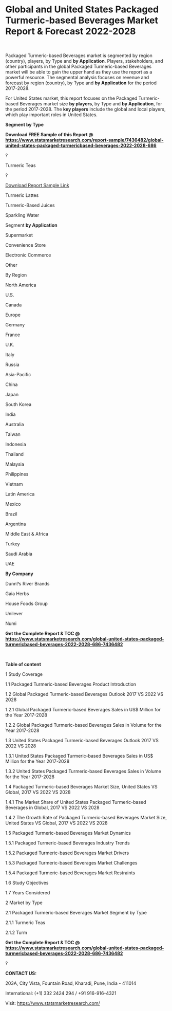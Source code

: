 <h1>Global and United States Packaged Turmeric-based Beverages Market Report & Forecast 2022-2028</h1><br/><p>Packaged Turmeric-based Beverages market is segmented by region (country), players, by Type and <strong>by Application</strong>. Players, stakeholders, and other participants in the global Packaged Turmeric-based Beverages market will be able to gain the upper hand as they use the report as a powerful resource. The segmental analysis focuses on revenue and forecast by region (country), by Type and <strong>by Application</strong> for the period 2017-2028.</p>
 
 
 
 <p>For United States market, this report focuses on the Packaged Turmeric-based Beverages market size <strong>by players</strong>, by Type and <strong>by Application</strong>, for the period 2017-2028. The <strong>key players</strong> include the global and local players, which play important roles in United States.</p>
 
 
 
 <p><strong>Segment by Type</strong></p>
 
 
 
 <div><b>Download FREE Sample of this Report @ <a href="https://www.statsmarketresearch.com/download-free-sample/7436482/global-united-states-packaged-turmericbased-beverages-2022-2028-686">https://www.statsmarketresearch.com/report-sample/7436482/global-united-states-packaged-turmericbased-beverages-2022-2028-686</a></b></div>
 
 
 
 <p>? </p>
 
 
 
 <p>Turmeric Teas</p>
 
 
 
 <p>? </p>
 
 
 
 <p><a href="https://www.statsmarketresearch.com/download-free-sample/7436482/global-united-states-packaged-turmericbased-beverages-2022-2028-686">Download Report Sample Link</a></p>
 
 
 
 <p>Turmeric Lattes</p>
 
 
 
 <p>Turmeric-Based Juices</p>
 
 
 
 <p>Sparkling Water</p>
 
 
 
 <p>Segment <strong>by Application</strong></p>
 
 
 
 <p>Supermarket</p>
 
 
 
 <p>Convenience Store</p>
 
 
 
 <p>Electronic Commerce</p>
 
 
 
 <p>Other</p>
 
 
 
 <p>By Region</p>
 
 
 
 <p>North America</p>
 
 
 
 <p>U.S.</p>
 
 
 
 <p>Canada</p>
 
 
 
 <p>Europe</p>
 
 
 
 <p>Germany</p>
 
 
 
 <p>France</p>
 
 
 
 <p>U.K.</p>
 
 
 
 <p>Italy</p>
 
 
 
 <p>Russia</p>
 
 
 
 <p>Asia-Pacific</p>
 
 
 
 <p>China</p>
 
 
 
 <p>Japan</p>
 
 
 
 <p>South Korea</p>
 
 
 
 <p>India</p>
 
 
 
 <p>Australia</p>
 
 
 
 <p>Taiwan</p>
 
 
 
 <p>Indonesia</p>
 
 
 
 <p>Thailand</p>
 
 
 
 <p>Malaysia</p>
 
 
 
 <p>Philippines</p>
 
 
 
 <p>Vietnam</p>
 
 
 
 <p>Latin America</p>
 
 
 
 <p>Mexico</p>
 
 
 
 <p>Brazil</p>
 
 
 
 <p>Argentina</p>
 
 
 
 <p>Middle East & Africa</p>
 
 
 
 <p>Turkey</p>
 
 
 
 <p>Saudi Arabia</p>
 
 
 
 <p>UAE</p>
 
 
 
 <p><strong>By Company</strong></p>
 
 
 
 <p>Dunn?s River Brands</p>
 
 
 
 <p>Gaia Herbs</p>
 
 
 
 <p>House Foods Group</p>
 
 
 
 <p>Unilever</p>
 
 
 
 <p>Numi</p>
 
 
 
 <div><b>Get the Complete Report & TOC @ <a href="https://www.statsmarketresearch.com/global-united-states-packaged-turmericbased-beverages-2022-2028-686-7436482">https://www.statsmarketresearch.com/global-united-states-packaged-turmericbased-beverages-2022-2028-686-7436482</a></b></div>
 
 
 
 <p><br />
 
 <b>Table of content</b></p>
 
 
 
 <p>1 Study Coverage<br />
 
 1.1 Packaged Turmeric-based Beverages Product Introduction<br />
 
 1.2 Global Packaged Turmeric-based Beverages Outlook 2017 VS 2022 VS 2028<br />
 
 1.2.1 Global Packaged Turmeric-based Beverages Sales in US$ Million for the Year 2017-2028<br />
 
 1.2.2 Global Packaged Turmeric-based Beverages Sales in Volume for the Year 2017-2028<br />
 
 1.3 United States Packaged Turmeric-based Beverages Outlook 2017 VS 2022 VS 2028<br />
 
 1.3.1 United States Packaged Turmeric-based Beverages Sales in US$ Million for the Year 2017-2028<br />
 
 1.3.2 United States Packaged Turmeric-based Beverages Sales in Volume for the Year 2017-2028<br />
 
 1.4 Packaged Turmeric-based Beverages Market Size, United States VS Global, 2017 VS 2022 VS 2028<br />
 
 1.4.1 The Market Share of United States Packaged Turmeric-based Beverages in Global, 2017 VS 2022 VS 2028<br />
 
 1.4.2 The Growth Rate of Packaged Turmeric-based Beverages Market Size, United States VS Global, 2017 VS 2022 VS 2028<br />
 
 1.5 Packaged Turmeric-based Beverages Market Dynamics<br />
 
 1.5.1 Packaged Turmeric-based Beverages Industry Trends<br />
 
 1.5.2 Packaged Turmeric-based Beverages Market Drivers<br />
 
 1.5.3 Packaged Turmeric-based Beverages Market Challenges<br />
 
 1.5.4 Packaged Turmeric-based Beverages Market Restraints<br />
 
 1.6 Study Objectives<br />
 
 1.7 Years Considered<br />
 
 2 Market by Type<br />
 
 2.1 Packaged Turmeric-based Beverages Market Segment by Type<br />
 
 2.1.1 Turmeric Teas<br />
 
 2.1.2 Turm</p>
 
 
 
 <div><b>Get the Complete Report & TOC @ <a href="https://www.statsmarketresearch.com/global-united-states-packaged-turmericbased-beverages-2022-2028-686-7436482">https://www.statsmarketresearch.com/global-united-states-packaged-turmericbased-beverages-2022-2028-686-7436482</a></b></div>
 
 
 
 <p>? </p>
 
 
 
 <p><b>CONTACT US:</b><br />
 
 203A, City Vista, Fountain Road, Kharadi, Pune, India - 411014<br />
 
 International: (+1) 332 2424 294 / +91 916-916-4321<br />
 
 Visit: <a href="https://www.statsmarketresearch.com/">https://www.statsmarketresearch.com/</a></p>